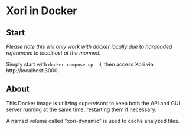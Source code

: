 # Xori in Docker

## Start

_Please note this will only work with docker locally due to hardcoded references to localhost at the moment._

Simply start with `docker-compose up -d`, then access Xori via http://localhost:3000.

## About

This Docker image is utilizing supervisord to keep both the API and GUI server running at the same time, restarting them if necessary.

A named volume called "xori-dynamic" is used to cache analyzed files.
